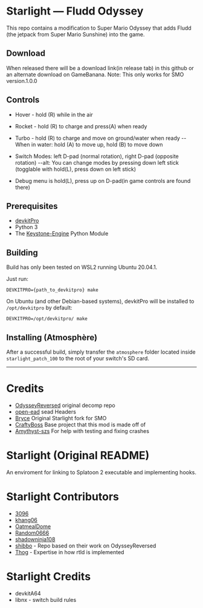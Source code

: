 # Starlight — Fludd Odyssey

This repo contains a modification to Super Mario Odyssey that adds Fludd (the jetpack from Super Mario Sunshine) into the game.

## Download

When released there will be a download link(in release tab) in this github or an alternate download on GameBanana. Note: This only works for SMO version.1.0.0

## Controls

- Hover - hold (R) while in the air
- Rocket - hold (R) to charge and press(A) when ready
- Turbo - hold (R) to charge and move on ground/water when ready
       -- When in water: hold (A) to move up, hold (B) to move down
- Switch Modes: left D-pad (normal rotation), right D-pad (opposite rotation)
	--alt: You can change modes by pressing down left stick (togglable with hold(L), press down on left stick)

- Debug menu is hold(L), press up on D-pad(in game controls are found there)

## Prerequisites

- [devkitPro](https://devkitpro.org/) 
- Python 3
- The [Keystone-Engine](https://www.keystone-engine.org/) Python Module

## Building

Build has only been tested on WSL2 running Ubuntu 20.04.1.

Just run:
```
DEVKITPRO={path_to_devkitpro} make
```

On Ubuntu (and other Debian-based systems), devkitPro will be installed to `/opt/devkitpro` by default:

```
DEVKITPRO=/opt/devkitpro/ make
```

## Installing (Atmosphère)

After a successful build, simply transfer the `atmosphere` folder located inside `starlight_patch_100` to the root of your switch's SD card.

---

# Credits
- [OdysseyReversed](https://github.com/shibbo/OdysseyReversed) original decomp repo
- [open-ead](https://github.com/open-ead/sead) sead Headers
- [Bryce](https://github.com/brycewithfiveunderscores/Starlight-SMO-Example/) Original Starlight fork for SMO
- [CraftyBoss](https://github.com/CraftyBoss/SMO-Challenges-Base) Base project that this mod is made off of
- [Amythyst-szs](https://www.youtube.com/c/AmethystSZS) For help with testing and fixing crashes

# Starlight (Original README)
An enviroment for linking to Splatoon 2 executable and implementing hooks.

# Starlight Contributors
- [3096](https://github.com/3096)
- [khang06](https://github.com/khang06)
- [OatmealDome](https://github.com/OatmealDome)
- [Random0666](https://github.com/random0666)
- [shadowninja108](https://github.com/shadowninja108)
- [shibbo](https://github.com/shibbo) - Repo based on their work on OdysseyReversed
- [Thog](https://github.com/Thog) - Expertise in how rtld is implemented

# Starlight Credits
- devkitA64
- libnx - switch build rules
